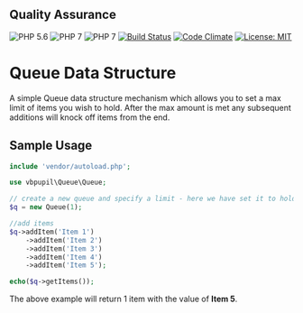 ## Quality Assurance

![PHP 5.6](https://img.shields.io/badge/PHP-5.6-blue.svg)
![PHP 7](https://img.shields.io/badge/PHP-7-blue.svg)
![PHP 7](https://img.shields.io/badge/PHP-8.1-blue.svg)
[![Build Status](https://travis-ci.org/vbpupil/queue.svg?branch=master)](https://travis-ci.org/vbpupil/queue)
[![Code Climate](https://codeclimate.com/github/vbpupil/queue/badges/gpa.svg)](https://codeclimate.com/github/vbpupil/queue)
[![License: MIT](https://img.shields.io/badge/License-MIT-green.svg)](https://opensource.org/licenses/MIT)


# Queue Data Structure

A simple Queue data structure mechanism which allows you to set a max limit of items
you wish to hold. After the max amount is met any subsequent additions will knock off
items from the end.

## Sample Usage

```php
include 'vendor/autoload.php';

use vbpupil\Queue\Queue;

// create a new queue and specify a limit - here we have set it to hold 1 item.
$q = new Queue(1);

//add items
$q->addItem('Item 1')
    ->addItem('Item 2')
    ->addItem('Item 3')
    ->addItem('Item 4')
    ->addItem('Item 5');

echo($q->getItems());
```

The above example will return 1 item with the value of **Item 5**.